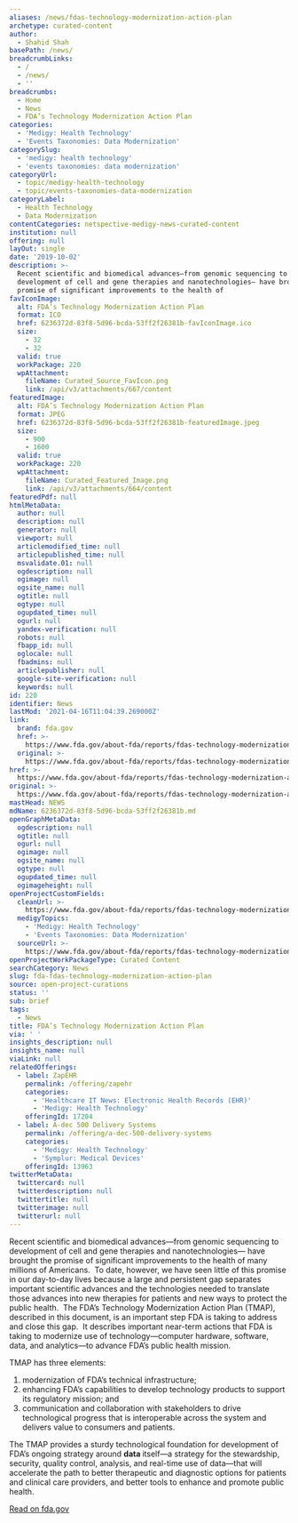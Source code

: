 ```yaml
---
aliases: /news/fdas-technology-modernization-action-plan
archetype: curated-content
author:
  - Shahid Shah
basePath: /news/
breadcrumbLinks:
  - /
  - /news/
  - ''
breadcrumbs:
  - Home
  - News
  - FDA’s Technology Modernization Action Plan
categories:
  - 'Medigy: Health Technology'
  - 'Events Taxonomies: Data Modernization'
categorySlug:
  - 'medigy: health technology'
  - 'events taxonomies: data modernization'
categoryUrl:
  - topic/medigy-health-technology
  - topic/events-taxonomies-data-modernization
categoryLabel:
  - Health Technology
  - Data Modernization
contentCategories: netspective-medigy-news-curated-content
institution: null
offering: null
layOut: single
date: '2019-10-02'
description: >-
  Recent scientific and biomedical advances—from genomic sequencing to
  development of cell and gene therapies and nanotechnologies— have brought the
  promise of significant improvements to the health of 
favIconImage:
  alt: FDA’s Technology Modernization Action Plan
  format: ICO
  href: 6236372d-83f8-5d96-bcda-53ff2f26381b-favIconImage.ico
  size:
    - 32
    - 32
  valid: true
  workPackage: 220
  wpAttachment:
    fileName: Curated_Source_FavIcon.png
    link: /api/v3/attachments/667/content
featuredImage:
  alt: FDA’s Technology Modernization Action Plan
  format: JPEG
  href: 6236372d-83f8-5d96-bcda-53ff2f26381b-featuredImage.jpeg
  size:
    - 900
    - 1600
  valid: true
  workPackage: 220
  wpAttachment:
    fileName: Curated_Featured_Image.png
    link: /api/v3/attachments/664/content
featuredPdf: null
htmlMetaData:
  author: null
  description: null
  generator: null
  viewport: null
  articlemodified_time: null
  articlepublished_time: null
  msvalidate.01: null
  ogdescription: null
  ogimage: null
  ogsite_name: null
  ogtitle: null
  ogtype: null
  ogupdated_time: null
  ogurl: null
  yandex-verification: null
  robots: null
  fbapp_id: null
  oglocale: null
  fbadmins: null
  articlepublisher: null
  google-site-verification: null
  keywords: null
id: 220
identifier: News
lastMod: '2021-04-16T11:04:39.269000Z'
link:
  brand: fda.gov
  href: >-
    https://www.fda.gov/about-fda/reports/fdas-technology-modernization-action-plan
  original: >-
    https://www.fda.gov/about-fda/reports/fdas-technology-modernization-action-plan
href: >-
  https://www.fda.gov/about-fda/reports/fdas-technology-modernization-action-plan
original: >-
  https://www.fda.gov/about-fda/reports/fdas-technology-modernization-action-plan
mastHead: NEWS
mdName: 6236372d-83f8-5d96-bcda-53ff2f26381b.md
openGraphMetaData:
  ogdescription: null
  ogtitle: null
  ogurl: null
  ogimage: null
  ogsite_name: null
  ogtype: null
  ogupdated_time: null
  ogimageheight: null
openProjectCustomFields:
  cleanUrl: >-
    https://www.fda.gov/about-fda/reports/fdas-technology-modernization-action-plan
  medigyTopics:
    - 'Medigy: Health Technology'
    - 'Events Taxonomies: Data Modernization'
  sourceUrl: >-
    https://www.fda.gov/about-fda/reports/fdas-technology-modernization-action-plan
openProjectWorkPackageType: Curated Content
searchCategory: News
slug: fda-fdas-technology-modernization-action-plan
source: open-project-curations
status: ''
sub: brief
tags:
  - News
title: FDA’s Technology Modernization Action Plan
via: ' '
insights_description: null
insights_name: null
viaLink: null
relatedOfferings:
  - label: ZapEHR
    permalink: /offering/zapehr
    categories:
      - 'Healthcare IT News: Electronic Health Records (EHR)'
      - 'Medigy: Health Technology'
    offeringId: 17204
  - label: A-dec 500 Delivery Systems
    permalink: /offering/a-dec-500-delivery-systems
    categories:
      - 'Medigy: Health Technology'
      - 'Symplur: Medical Devices'
    offeringId: 13963
twitterMetaData:
  twittercard: null
  twitterdescription: null
  twittertitle: null
  twitterimage: null
  twitterurl: null
---
```

<p>Recent scientific and biomedical advances—from genomic sequencing to development of cell and gene therapies and nanotechnologies— have brought the promise of significant improvements to the health of many millions of Americans. &nbsp;To date, however, we have seen little of this promise in our day-to-day lives because a large and persistent gap separates important scientific advances and the technologies needed to translate those advances into new therapies for patients and new ways to protect the public health. &nbsp;The FDA’s Technology Modernization Action Plan (TMAP), described in this document, is an important step FDA is taking to address and close this gap. &nbsp;It describes important near-term actions that FDA is taking to modernize use of technology—computer hardware, software, data, and analytics—to advance FDA’s public health mission.</p><p>TMAP has three elements:&nbsp;</p><ol><li>modernization of FDA’s technical infrastructure;&nbsp;</li><li>enhancing FDA’s capabilities to develop technology products to support its regulatory mission; and&nbsp;</li><li>communication and collaboration with stakeholders to drive technological progress that is interoperable across the system and delivers value to consumers and patients.&nbsp;</li></ol><p>The TMAP provides a sturdy technological foundation for development of FDA’s ongoing strategy around <strong>data </strong>itself—a strategy for the stewardship, security, quality control, analysis, and real-time use of data—that will accelerate the path to better therapeutic and diagnostic options for patients and clinical care providers, and better tools to enhance and promote public health. &nbsp;</p><p><a href="https://www.fda.gov/about-fda/reports/fdas-technology-modernization-action-plan">Read on fda.gov</a></p>